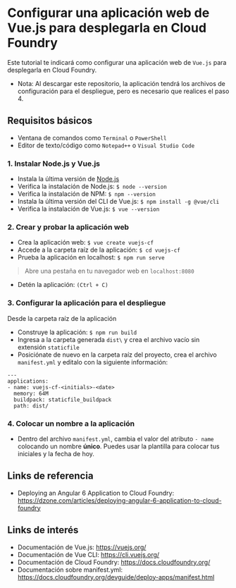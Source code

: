 # Configurar una aplicación web de Vue.js para desplegarla en Cloud Foundry

Este tutorial te indicará como configurar una aplicación web de `Vue.js` para desplegarla en Cloud Foundry. 

* Nota: Al descargar este repositorio, la aplicación tendrá los archivos de configuración para el despliegue, pero es necesario que realices el paso 4.

## Requisitos básicos
* Ventana de comandos como `Terminal` o `PowerShell`
* Editor de texto/código como `Notepad++` o `Visual Studio Code`

### 1. Instalar Node.js y Vue.js
* Instala la última versión de [Node.js](https://nodejs.org/en/)
* Verifica la instalación de Node.js: `$ node --version`
* Verifica la instalación de NPM: `$ npm --version`
* Instala la última versión del CLI de Vue.js: `$ npm install -g @vue/cli`
* Verifica la instalación de Vue.js: `$ vue --version`

### 2. Crear y probar la aplicación web
* Crea la aplicación web: `$ vue create vuejs-cf`
* Accede a la carpeta raíz de la aplicación: `$ cd vuejs-cf`
* Prueba la aplicación en localhost: `$ npm run serve`
> Abre una pestaña en tu navegador web en `localhost:8080`
* Detén la aplicación: `(Ctrl + C)`

### 3. Configurar la aplicación para el despliegue
Desde la carpeta raíz de la aplicación
* Construye la aplicación: `$ npm run build`
* Ingresa a la carpeta generada `dist\` y crea el archivo vacío sin extensión `staticfile`
* Posiciónate de nuevo en la carpeta raíz del proyecto, crea el archivo `manifest.yml` y editalo con la siguiente información:
```
---
applications:
- name: vuejs-cf-<initials>-<date>
  memory: 64M
  buildpack: staticfile_buildpack
  path: dist/
```

### 4. Colocar un nombre a la aplicación
* Dentro del archivo `manifest.yml`, cambia el valor del atributo `- name` colocando un nombre **único**. Puedes usar la plantilla para colocar tus iniciales y la fecha de hoy.

## Links de referencia
* Deploying an Angular 6 Application to Cloud Foundry: https://dzone.com/articles/deploying-angular-6-application-to-cloud-foundry

## Links de interés
* Documentación de Vue.js: https://vuejs.org/
* Documentación de Vue CLI: https://cli.vuejs.org/
* Documentación de Cloud Foundry: https://docs.cloudfoundry.org/ 
* Documentación sobre manifest.yml: https://docs.cloudfoundry.org/devguide/deploy-apps/manifest.html
